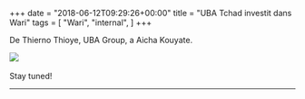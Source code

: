 +++
date = "2018-06-12T09:29:26+00:00"
title = "UBA Tchad investit dans Wari"
tags = [
    "Wari",
    "internal",
]
+++

De Thierno Thioye, UBA Group, a Aicha Kouyate.

<div class="container" style="width:auto">
  <a target="blank" href="https://image.ibb.co/ixCfkd/j_12_1.jpg">
    <img src="https://image.ibb.co/ixCfkd/j_12_1.jpg" style="max-width:100%">
  </a>
</div>

<!--more-->
<br>
Stay tuned!


<hr>
